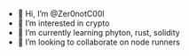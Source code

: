 - 👋 Hi, I’m @Zer0notC00l
- 👀 I’m interested in crypto
- 🌱 I’m currently learning phyton, rust, solidity
- 💞️ I’m looking to collaborate on node runners


<!---
Zer0notC00l/Zer0notC00l is a ✨ special ✨ repository because its `README.md` (this file) appears on your GitHub profile.
You can click the Preview link to take a look at your changes.
--->
